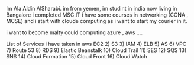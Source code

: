 Im Ala Aldin AlSharabi.
im from yemen, im studint in india now living in Bangalore 
i completed MSC.IT
i have some courses in networking (CCNA , MCSE) and i start with cloude computing as i want to start my courier in it.

i want to become malty could computing azure , aws ....

List of Services i have taken in aws 
EC2
2) S3
3) IAM
4) ELB
5) AS
6) VPC
7) Route 53
8) RDS
9) Elastic Beanstalk
10) Cloud Trail
11) SES
12) SQS
13) SNS
14) Cloud Formation
15) Cloud Front
16) Cloud Watch
 
 
 
